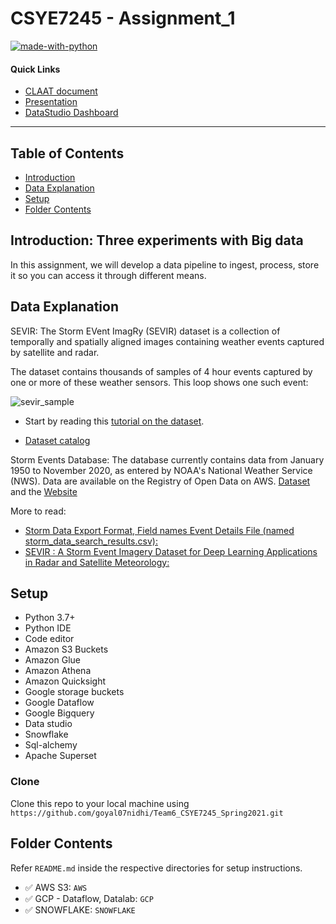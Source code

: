 # CSYE7245 - Assignment_1

[![made-with-python](https://img.shields.io/badge/Made%20with-Python-1f425f.svg)](https://www.python.org/)


#### Quick Links

- [CLAAT document](https://codelabs-preview.appspot.com/?file_id=1wYxfi7JVXaJxT_ytsv2Wzg5AU2HHeEqHb57Yh-V9DJY#0)
- [Presentation](https://docs.google.com/document/d/1wYxfi7JVXaJxT_ytsv2Wzg5AU2HHeEqHb57Yh-V9DJY/edit#)
- [DataStudio Dashboard](https://datastudio.google.com/u/0/reporting/6e36cc27-e89a-496d-82db-143142072dd3/page/tAp4B)

---

## Table of Contents

- [Introduction](#Introduction)
- [Data Explanation](#Data-Explanation)
- [Setup](#Setup)
- [Folder Contents](#Folder-Contents)


## Introduction: Three experiments with Big data

In this assignment, we will develop a data pipeline to ingest, process, store it so you can access it through different means.


## Data Explanation

SEVIR: The Storm EVent ImagRy (SEVIR) dataset is a collection of temporally and spatially aligned images containing weather events captured by satellite and radar. 

The dataset contains thousands of samples of 4 hour events captured by one or more of these weather sensors. This loop shows one such event:

![sevir_sample](https://user-images.githubusercontent.com/33648410/110065574-79826d80-7d3d-11eb-9ee7-7ca4055a8beb.gif)

- Start by reading this [tutorial on the dataset](https://nbviewer.jupyter.org/github/MIT-AI-Accelerator/eie-sevir/blob/master/examples/SEVIR_Tutorial.ipynb).

- [Dataset catalog](https://github.com/MIT-AI-Accelerator/eie-sevir/blob/master/CATALOG.csv)


Storm Events Database: The database currently contains data from January 1950 to November 2020, as entered by NOAA's National Weather Service (NWS). Data are available on the Registry of Open Data on AWS. [Dataset](https://registry.opendata.aws/noaa-goes/) and the [Website](https://www.ncdc.noaa.gov/stormevents/ftp.jsp)

More to read:
- [Storm Data Export Format, Field names Event Details File (named storm_data_search_results.csv):](https://www1.ncdc.noaa.gov/pub/data/swdi/stormevents/csvfiles/Storm-Data-Export-Format.pdf)
- [SEVIR : A Storm Event Imagery Dataset for Deep Learning Applications in Radar and Satellite Meteorology:](https://proceedings.neurips.cc/paper/2020/file/fa78a16157fed00d7a80515818432169-Paper.pdf)


## Setup

- Python 3.7+
- Python IDE
- Code editor
- Amazon S3 Buckets
- Amazon Glue
- Amazon Athena
- Amazon Quicksight
- Google storage buckets
- Google Dataflow
- Google Bigquery 
- Data studio
- Snowflake
- Sql-alchemy
- Apache Superset

### Clone

Clone this repo to your local machine using `https://github.com/goyal07nidhi/Team6_CSYE7245_Spring2021.git`


## Folder Contents

Refer `README.md` inside the respective directories for setup instructions.

- :white_check_mark: AWS S3: `AWS`
- :white_check_mark: GCP - Dataflow, Datalab: `GCP`
- :white_check_mark: SNOWFLAKE: `SNOWFLAKE`
